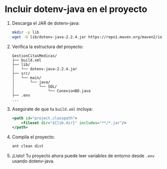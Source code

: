 # Incluir dotenv-java en el proyecto

1. Descarga el JAR de dotenv-java:
    ```bash
    mkdir -p lib
    wget -O lib/dotenv-java-2.2.4.jar https://repo1.maven.org/maven2/io/github/cdimascio/dotenv-java/2.2.4/dotenv-java-2.2.4.jar
    ```

2. Verifica la estructura del proyecto:
    ```
    GestionCitasMedicas/
    ├── build.xml
    ├── lib/
    │   └── dotenv-java-2.2.4.jar
    ├── src/
    │   └── main/
    │       └── java/
    │           └── SQL/
    │               └── ConexionBD.java
    ├── .env
    ...
    ```

3. Asegúrate de que tu `build.xml` incluya:
    ```xml
    <path id="project.classpath">
        <fileset dir="${lib.dir}" includes="**/*.jar"/>
    </path>
    ```

4. Compila el proyecto:
    ```bash
    ant clean dist
    ```

5. ¡Listo! Tu proyecto ahora puede leer variables de entorno desde `.env` usando dotenv-java.